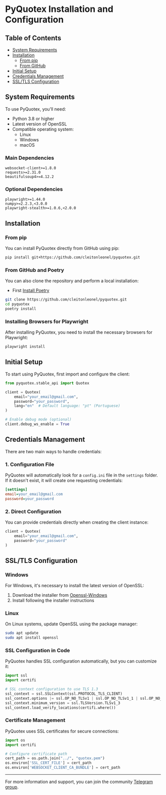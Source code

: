 # PyQuotex Installation and Configuration

## Table of Contents
- [System Requirements](#system-requirements)
- [Installation](#installation)
  - [From pip](#from-pip)
  - [From GitHub](#from-github)
- [Initial Setup](#initial-setup)
- [Credentials Management](#credentials-management)
- [SSL/TLS Configuration](#ssltls-configuration)

## System Requirements

To use PyQuotex, you'll need:

- Python 3.8 or higher
- Latest version of OpenSSL
- Compatible operating system:
  - Linux
  - Windows
  - macOS

### Main Dependencies
```
websocket-client>=1.8.0
requests>=2.31.0
beautifulsoup4>=4.12.2
```

### Optional Dependencies
```
playwright>=1.44.0
numpy>=2.2.3,<3.0.0
playwright-stealth>=1.0.6,<2.0.0
```

## Installation

### From pip
You can install PyQuotex directly from GitHub using pip:

```bash
pip install git+https://github.com/cleitonleonel/pyquotex.git
```

### From GitHub and Poetry
You can also clone the repository and perform a local installation:

- First [Install Poetry](https://python-poetry.org/docs/#installing-with-the-official-installer)

```bash
git clone https://github.com/cleitonleonel/pyquotex.git
cd pyquotex
poetry install
```

### Installing Browsers for Playwright
After installing PyQuotex, you need to install the necessary browsers for Playwright:

```bash
playwright install
```

## Initial Setup

To start using PyQuotex, first import and configure the client:

```python
from pyquotex.stable_api import Quotex

client = Quotex(
    email="your_email@gmail.com",
    password="your_password",
    lang="en"  # Default language: "pt" (Portuguese)
)

# Enable debug mode (optional)
client.debug_ws_enable = True
```

## Credentials Management

There are two main ways to handle credentials:

### 1. Configuration File
PyQuotex will automatically look for a `config.ini` file in the `settings` folder. If it doesn't exist, it will create one requesting credentials:

```ini
[settings]
email=your_email@gmail.com
password=your_password
```

### 2. Direct Configuration
You can provide credentials directly when creating the client instance:

```python
client = Quotex(
    email="your_email@gmail.com",
    password="your_password"
)
```

## SSL/TLS Configuration

### Windows
For Windows, it's necessary to install the latest version of OpenSSL:
1. Download the installer from [Openssl-Windows](https://slproweb.com/products/Win32OpenSSL.html)
2. Install following the installer instructions

### Linux
On Linux systems, update OpenSSL using the package manager:

```bash
sudo apt update
sudo apt install openssl
```

### SSL Configuration in Code
PyQuotex handles SSL configuration automatically, but you can customize it:

```python
import ssl
import certifi

# SSL context configuration to use TLS 1.3
ssl_context = ssl.SSLContext(ssl.PROTOCOL_TLS_CLIENT)
ssl_context.options |= ssl.OP_NO_TLSv1 | ssl.OP_NO_TLSv1_1 | ssl.OP_NO_TLSv1_2
ssl_context.minimum_version = ssl.TLSVersion.TLSv1_3
ssl_context.load_verify_locations(certifi.where())
```

### Certificate Management
PyQuotex uses SSL certificates for secure connections:

```python
import os
import certifi

# Configure certificate path
cert_path = os.path.join("../", "quotex.pem")
os.environ['SSL_CERT_FILE'] = cert_path
os.environ['WEBSOCKET_CLIENT_CA_BUNDLE'] = cert_path
```

---

For more information and support, you can join the community [Telegram group](https://t.me/+Uzcmc-NZvN4xNTQx).